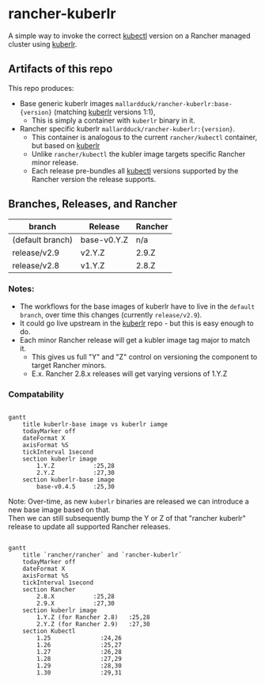 # rancher-kuberlr
A simple way to invoke the correct [kubectl](https://github.com/rancher/kubectl) version on a Rancher managed cluster using [kuberlr](https://github.com/flavio/kuberlr).

## Artifacts of this repo
This repo produces:
- Base generic kuberlr images `mallardduck/rancher-kuberlr:base-{version}` (matching [kuberlr](https://github.com/flavio/kuberlr) versions 1:1),
  - This is simply a container with `kuberlr` binary in it.
- Rancher specific kuberlr `mallardduck/rancher-kuberlr:{version}`.
  - This container is analogous to the current `rancher/kubectl` container, but based on [kuberlr](https://github.com/flavio/kuberlr)
  - Unlike `rancher/kubectl` the kubler image targets specific Rancher minor release.
  - Each release pre-bundles all [kubectl](https://github.com/rancher/kubectl) versions supported by the Rancher version the release supports.

## Branches, Releases, and Rancher
| branch           | Release | Rancher |
|------------------|---------|---------|
| (default branch) |base-v0.Y.Z|n/a|
| release/v2.9     |v2.Y.Z|2.9.Z|
| release/v2.8     |v1.Y.Z|2.8.Z|

### Notes:
- The workflows for the base images of kuberlr have to live in the `default branch`, over time this changes (currently `release/v2.9`).
- It could go live upstream in the [kuberlr](https://github.com/flavio/kuberlr) repo - but this is easy enough to do.
- Each minor Rancher release will get a kubler image tag major to match it.
  - This gives us full "Y" and "Z" control on versioning the component to target Rancher minors.
  - E.x. Rancher 2.8.x releases will get varying versions of 1.Y.Z

### Compatability

```mermaid

gantt
    title kuberlr-base image vs kuberlr iamge
    todayMarker off
    dateFormat X
    axisFormat %S
    tickInterval 1second
    section kuberlr image
        1.Y.Z           :25,28
        2.Y.Z           :27,30
    section kuberlr-base image
        base-v0.4.5     :25,30
```

Note: Over-time, as new `kuberlr` binaries are released we can introduce a new base image based on that.  
Then we can still subsequently bump the Y or Z of that "rancher kuberlr" release to update all supported Rancher releases.

```mermaid

gantt
    title `rancher/rancher` and `rancher-kuberlr`
    todayMarker off
    dateFormat X
    axisFormat %S
    tickInterval 1second
    section Rancher
        2.8.X           :25,28
        2.9.X           :27,30
    section kuberlr image
        1.Y.Z (for Rancher 2.8)   :25,28
        2.Y.Z (for Rancher 2.9)   :27,30
    section Kubectl
        1.25              :24,26
        1.26              :25,27
        1.27              :26,28
        1.28              :27,29
        1.29              :28,30
        1.30              :29,31
```
